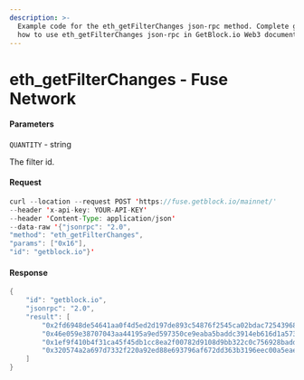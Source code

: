 ```yaml
---
description: >-
  Example code for the eth_getFilterChanges json-rpc method. Сomplete guide on
  how to use eth_getFilterChanges json-rpc in GetBlock.io Web3 documentation.
---
```


# eth\_getFilterChanges - Fuse Network

#### Parameters

`QUANTITY` - string

The filter id.

#### Request

```java
curl --location --request POST 'https://fuse.getblock.io/mainnet/' 
--header 'x-api-key: YOUR-API-KEY' 
--header 'Content-Type: application/json' 
--data-raw '{"jsonrpc": "2.0",
"method": "eth_getFilterChanges",
"params": ["0x16"],
"id": "getblock.io"}'
```

#### Response

```java
{
    "id": "getblock.io",
    "jsonrpc": "2.0",
    "result": [
        "0x2fd6948de54641aa0f4d5ed2d197de893c54876f2545ca02bdac72543968d2af",
        "0x46e059e38707043aa44195a9ed597350ce9eaba5baddc3914eb616d1a573c43c",
        "0x1ef9f410b4f31ca45f45db1cc8ea2f00782d9108d9bb322c0c756928baddce0a",
        "0x320574a2a697d7332f220a92ed88e693796af672dd363b3196eec00a5eaebfa6"
    ]
}
```
